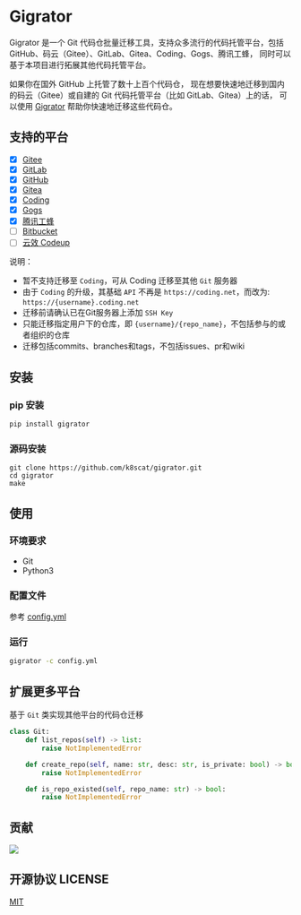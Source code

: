 # Gigrator

Gigrator 是一个 Git 代码仓批量迁移工具，支持众多流行的代码托管平台，包括 GitHub、码云（Gitee）、GitLab、Gitea、Coding、Gogs、腾讯工蜂，
同时可以基于本项目进行拓展其他代码托管平台。

如果你在国外 GitHub 上托管了数十上百个代码仓，
现在想要快速地迁移到国内的码云（Gitee）或自建的 Git 代码托管平台（比如 GitLab、Gitea）上的话，
可以使用 [Gigrator](https://github.com/k8scat/gigrator.git) 帮助你快速地迁移这些代码仓。

## 支持的平台

- [x] [Gitee](https://gitee.com/)
- [x] [GitLab](https://gitlab.com/)
- [x] [GitHub](https://github.com/)
- [x] [Gitea](https://gitea.io/zh-cn/)
- [x] [Coding](https://coding.net/)
- [x] [Gogs](https://gogs.io/)
- [x] [腾讯工蜂](https://code.tencent.com/)
- [ ] [Bitbucket](https://bitbucket.org/)
- [ ] [云效 Codeup](https://codeup.aliyun.com/)

说明：

- 暂不支持迁移至 `Coding`，可从 Coding 迁移至其他 `Git` 服务器
- 由于 `Coding` 的升级，其基础 `API` 不再是 `https://coding.net`，而改为: `https://{username}.coding.net`
- 迁移前请确认已在Git服务器上添加 `SSH Key`
- 只能迁移指定用户下的仓库，即 `{username}/{repo_name}`，不包括参与的或者组织的仓库
- 迁移包括commits、branches和tags，不包括issues、pr和wiki

## 安装

### pip 安装

```bash
pip install gigrator
```

### 源码安装

```shell script
git clone https://github.com/k8scat/gigrator.git
cd gigrator
make
```

## 使用

### 环境要求

- Git
- Python3

### 配置文件

参考 [config.yml](./config.yml)

### 运行

```bash
gigrator -c config.yml
```

## 扩展更多平台

基于 `Git` 类实现其他平台的代码仓迁移

```python
class Git:
    def list_repos(self) -> list:
        raise NotImplementedError

    def create_repo(self, name: str, desc: str, is_private: bool) -> bool:
        raise NotImplementedError

    def is_repo_existed(self, repo_name: str) -> bool:
        raise NotImplementedError
```

## 贡献

<a href="https://github.com/k8scat/gigrator/graphs/contributors">
  <img src="https://contrib.rocks/image?repo=k8scat/gigrator" />
</a>

## 开源协议 LICENSE

[MIT](https://github.com/k8scat/gigrator/blob/master/LICENSE)
